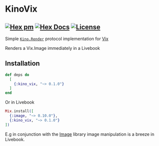# KinoVix
## [![Hex pm](http://img.shields.io/hexpm/v/kino_vix.svg?style=flat)](https://hex.pm/packages/kino_vix) [![Hex Docs](https://img.shields.io/badge/kino_vix-9768d1.svg)](https://hexdocs.pm/kino_vix) [![License](https://img.shields.io/badge/License-MIT-blue.svg)](https://opensource.org/licenses/MIT) 
<!-- MDOC !-->

Simple [`Kino.Render`](https://hexdocs.pm/kino/Kino.Render.html) protocol 
implementation for [Vix](https://hex.pm/packages/vix)

Renders a Vix.Image immediately in a Livebook

## Installation

```elixir
def deps do
  [
    {:kino_vix, "~> 0.1.0"}
  ]
end
```

Or in Livebook

```elixir
Mix.install([
  {:image, "~> 0.10.0"},
  {:kino_vix, "~> 0.1.0"}
])
```

E.g in conjunction with the [Image](https://hex.pm/packages/image) library 
image manipulation is a breeze in Livebook.
